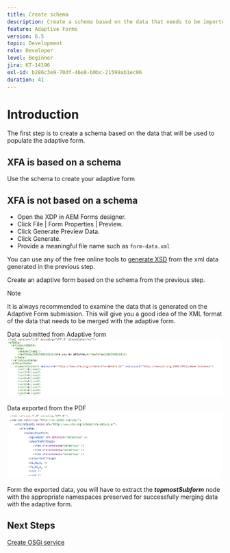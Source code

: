 ```yaml
---
title: Create schema
description: Create a schema based on the data that needs to be imported into the adaptive form
feature: Adaptive Forms
version: 6.5
topic: Development
role: Developer
level: Beginner
jira: KT-14196
exl-id: b286c3e9-70df-46e8-b0bc-21599ab1ec06
duration: 41
---
```

# Introduction

The first step is to create a schema based on the data that will be used to populate the adaptive form. 

## XFA is based on a schema
 
Use the schema to create your adaptive form

## XFA is not based on a schema

* Open the XDP in AEM Forms designer. 
* Click File | Form Properties | Preview.
* Click Generate Preview Data.
* Click Generate.
* Provide a meaningful file name such as `form-data.xml`

You can use any of the free online tools to [generate XSD](https://www.freeformatter.com/xsd-generator.html) from the xml data generated in the previous step.

Create an adaptive form based on the schema from the previous step.

>[!NOTE]
>It is always recommended to examine the data that is generated on the Adaptive Form submission. This will give you a good idea of the XML format of the data that needs to be merged with the adaptive form.

Data submitted from Adaptive form
![submitted-data](./assets/af-submitted-data.png)

Data exported from the PDF
![exported-data](./assets/exported-data.png)

Form the exported data, you will have to extract the **_topmostSubform_** node with the appropriate namespaces preserved for successfully merging data with the adaptive form.

## Next Steps

[Create OSGi service](./create-osgi-service.md)
